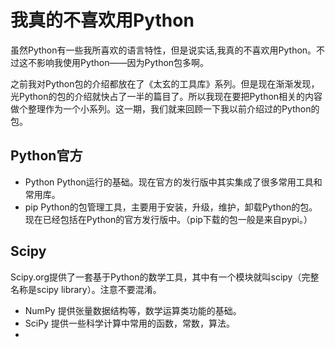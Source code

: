 # 我真的不喜欢用Python

虽然Python有一些我所喜欢的语言特性，但是说实话,我真的不喜欢用Python。不过这不影响我使用Python——因为Python包多啊。

之前我对Python包的介绍都放在了《太玄的工具库》系列。但是现在渐渐发现，光Python的包的介绍就快占了一半的篇目了。所以我现在要把Python相关的内容做个整理作为一个小系列。这一期，我们就来回顾一下我以前介绍过的Python的包。

## Python官方

* Python Python运行的基础。现在官方的发行版中其实集成了很多常用工具和常用库。
* pip Python的包管理工具，主要用于安装，升级，维护，卸载Python的包。现在已经包括在Python的官方发行版中。（pip下载的包一般是来自pypi。）

## Scipy

Scipy.org提供了一套基于Python的数学工具，其中有一个模块就叫scipy（完整名称是scipy library）。注意不要混淆。

* NumPy 提供张量数据结构等，数学运算类功能的基础。
* SciPy 提供一些科学计算中常用的函数，常数，算法。
* 